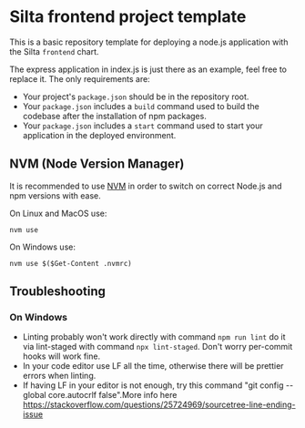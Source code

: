 # Silta frontend project template

This is a basic repository template for deploying a node.js application with the Silta `frontend` chart.

The express application in index.js is just there as an example, feel free to replace it. The only requirements are:

- Your project's `package.json` should be in the repository root. 
- Your `package.json` includes a `build` command used to build the codebase after the installation of npm packages.
- Your `package.json` includes a `start` command used to start your application in the deployed environment.

## NVM (Node Version Manager)

It is recommended to use [NVM](https://github.com/nvm-sh/nvm) in order to switch on correct Node.js and npm versions with ease.

On Linux and MacOS use:
```shell
nvm use
```

On Windows use:
```shell
nvm use $($Get-Content .nvmrc)
```

## Troubleshooting

### On Windows

- Linting probably won't work directly with command `npm run lint` do it via lint-staged with command `npx lint-staged`.
  Don't worry per-commit hooks will work fine.
- In your code editor use LF all the time, otherwise there will be prettier errors when linting.
- If having LF in your editor is not enough, try this command "git config --global core.autocrlf false".More info here https://stackoverflow.com/questions/25724969/sourcetree-line-ending-issue
